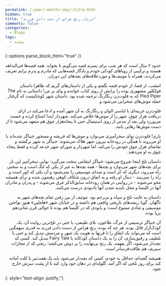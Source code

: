 ```yaml
---
permalink: /:year/:month/:day/:title.html
hidden: true
title: "درباب رنجِ هراسِ از دست دادن فرزند"
comments: false
categories:
  - Blogs
tags:
  - نوشته
---
```


{::options parse_block_html="true" /}
<div dir='rtl' align='right'>
حدود ۲ سال است که هر شب برای پسرم قصه می‌گویم تا بخوابد. همه قصه‌ها فی‌البداهه هستند و ترکیبی از رویاهای کودکی خودم و یادگار قصه‌هایی که مادرم و پدرم برایم تعریف می‌کردند، همراه با موتیف‌ها و موردعلاقه‌های بچه‌های این دوران.

امشب، از قضا، از خودم قصه نگفتم و یکی از داستان‌های گریم که ظاهرا داستان فولکلور مشهوری بوده را برایش از روی کتاب خواندم و وای بر من! داستانی به نام The Pied Piper که به فلوت‌زن رنگارنگ ترجمه شده بود. داستان شهر کوچکیست که گرفتار حمله موش‌های صحرایی می‌شود و

فلوت‌زن غریبه‌ای با لباسی الوان و رنگارنگ به آن شهر آمده و ادعا می‌کند در ازای دریافت هزار چوق، شهر را از موش‌ها خلاص می‌کند. شهردار ابتدا امتناع کرده و خست می‌ورزد ولی بعد از مدتی از روی استیصال حتی تا پنجاه‌هزار چوق هم متعهد می‌شود تا از دست موش‌ها رهایی یابند.

باری! فلوت‌زن نوای سحرآمیزی می‌نوازد و موش‌ها که فریفته و مسحور خنیاگر شده‌اند با او می‌روند تا همگی در رودخانه بیرون شهر هلاک می‌شوند. خنیاگر به شهر برگشته و تقاضای هزار چوق خودش را می‌کند. اما شهردار و شورای شهر خدعه کرده و فقط پنجاه چوق به او می‌دهند.

 داستان تلخ اینجا شروع می‌شود: خنیاگر انتقامی سخت می‌گیرد: نوایی سحرآمیز این بار برای بچه‌های شهر می‌نوازد و بچه‌ها - همه بچه‌ها به غیر از یکی که لنگ است و به سختی راه می‌رود، دیگری که کر است و صدای موسیقی را نمی‌شنود و آن یکی که کور است و راه را نمی‌بیند - دنبال او رفته و به اتفاق درون شکاف کوهی رهنمون شده و برای همیشه محو می‌شوند - در روایتی در همان رودخانه سابق‌الذکر غرق می‌شوند - و پدران و مادران آنها در کلیسا و محل ناپدید شدن آنها یادبودی درست می‌کنند.
 
 داستان به غایت تلخ و سیاه و بی‌رحم بود. موتیف از بین رفتن تمام بچه‌های شهر به ناگهان. گویا ریشه‌های تاریخی واقعی هم داشته و در خیابان شهر «هاملین» هنوز نواختن موسیقی و شادی ممنوع است؛ و یابودی که در کلیسا هم بوده تا حوالی قرن شانزدهم برپا بوده.
 
 آن خنیاگر ترسیمی از مرگ، طاعون، بلای طبیعی، یا حتی در تلخ‌ترین روایت آن، یک کودک‌آزار قاتل بوده. هر چه که بوده، رنجِ هراسِ از دست دادن فرزند به قدری سهمگین است که می‌تواند یک اتفاق را تا قرنها به هویت یک شهر و مردمش تبدیل کند و حتی با تلطیف و رقیق‌سازی، آن را به یک داستان کودکانه یا Fairy Tale تبدیل کند. کسی که بچه‌دار می‌شود، اگر بفهمد، یک رنج بی‌نهایت را بر دوش می‌کشد؛ رنجی که از مجازات سیزیف هم طاقت‌فرساتر است.
 
 همیشه گفته‌ام، حداقل به خودم، کسی که بچه‌دار می‌شود باید یک هفت‌تیر یا کلت آماده کند برای روز تلخی که اگر آمد، گلوله‌ای در دهان خود وارد کند تا از پشت سرش خارج شود.
</div>
{: style="text-align: justify;"}